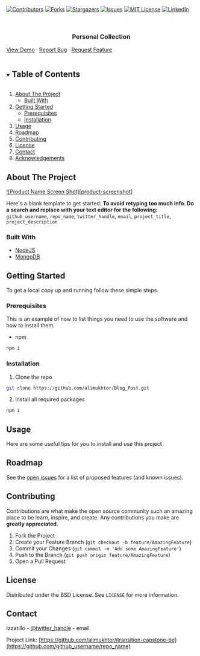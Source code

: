 
 
<!--
*** Thanks for checking out the Best-README-Template. If you have a suggestion
*** that would make this better, please fork the repo and create a pull request
*** or simply open an issue with the tag "enhancement".
*** Thanks again! Now go create something AMAZING! :D
***
***
***
*** To avoid retyping too much info. Do a search and replace for the following:
*** github_username, repo_name, twitter_handle, email, project_title, project_description
-->



<!-- PROJECT SHIELDS -->
<!--
*** I'm using markdown "reference style" links for readability.
*** Reference links are enclosed in brackets [ ] instead of parentheses ( ).
*** See the bottom of this document for the declaration of the reference variables
*** for contributors-url, forks-url, etc. This is an optional, concise syntax you may use.
*** https://www.markdownguide.org/basic-syntax/#reference-style-links
-->
[![Contributors][contributors-shield]][contributors-url]
[![Forks][forks-shield]][forks-url]
[![Stargazers][stars-shield]][stars-url]
[![Issues][issues-shield]][issues-url]
[![MIT License][license-shield]][license-url]
[![LinkedIn][linkedin-shield]][linkedin-url]

<!-- <img src="https://github.com/alimukhtor/StriveBnb-BackEnd-Api/blob/main/strivebnb.jpg" width="1280" height="800"/> -->

<!-- PROJECT LOGO -->
<br />
<p align="center">
<a href="https://github.com/github_username/repo_name">
</a>

<h3 align="center">Personal Collection</h3>

<p align="center">

<a href="https://github.com/alimukhtor/itransition-capstone-be">View Demo</a>
·
<a href="https://github.com/alimukhtor/itransition-capstone-be/issues">Report Bug</a>
·
<a href="https://github.com/alimukhtor/itransition-capstone-be/issues">Request Feature</a>
</p>
</p>



<!-- TABLE OF CONTENTS -->
<details open="open">
<summary><h2 style="display: inline-block">Table of Contents</h2></summary>
<ol>
<li>
<a href="#about-the-project">About The Project</a>
<ul>
<li><a href="#built-with">Built With</a></li>
</ul>
</li>
<li>
<a href="#getting-started">Getting Started</a>
<ul>
<li><a href="#prerequisites">Prerequisites</a></li>
<li><a href="#installation">Installation</a></li>
</ul>
</li>
<li><a href="#usage">Usage</a></li>
<li><a href="#roadmap">Roadmap</a></li>
<li><a href="#contributing">Contributing</a></li>
<li><a href="#license">License</a></li>
<li><a href="#contact">Contact</a></li>
<li><a href="#acknowledgements">Acknowledgements</a></li>
</ol>
</details>



<!-- ABOUT THE PROJECT -->
## About The Project

[![Product Name Screen Shot][product-screenshot]](https://example.com)

Here's a blank template to get started:
**To avoid retyping too much info. Do a search and replace with your text editor for the following:**
`github_username`, `repo_name`, `twitter_handle`, `email`, `project_title`, `project_description`


### Built With

* [NodeJS](https://nodejs.dev/)
* [MongoDB](https://www.mongodb.com/)



<!-- GETTING STARTED -->
## Getting Started

To get a local copy up and running follow these simple steps.

### Prerequisites

This is an example of how to list things you need to use the software and how to install them.
* npm
```sh
npm i
```

### Installation

1. Clone the repo
```sh
git clone https://github.com/alimukhtor/Blog_Post.git
```
2. Install all required packages
```sh
npm i
```



<!-- USAGE EXAMPLES -->
## Usage

Here are some useful tips for you to install and use this project

<!-- ROADMAP -->
## Roadmap

See the [open issues](https://github.com/alimukhtor/itransition-capstone-be/issues) for a list of proposed features (and known issues).



<!-- CONTRIBUTING -->
## Contributing

Contributions are what make the open source community such an amazing place to be learn, inspire, and create. Any contributions you make are **greatly appreciated**.

1. Fork the Project
2. Create your Feature Branch (`git checkout -b feature/AmazingFeature`)
3. Commit your Changes (`git commit -m 'Add some AmazingFeature'`)
4. Push to the Branch (`git push origin feature/AmazingFeature`)
5. Open a Pull Request



<!-- LICENSE -->
## License

Distributed under the BSD License. See `LICENSE` for more information.



<!-- CONTACT -->
## Contact

Izzatillo - [@twitter_handle](https://twitter.com/twitter_handle) - email

Project Link: [https://github.com/alimukhtor/itransition-capstone-be](https://github.com/github_username/repo_name)



<!-- MARKDOWN LINKS & IMAGES -->
<!-- https://www.markdownguide.org/basic-syntax/#reference-style-links -->
[contributors-shield]: https://img.shields.io/github/contributors/alimukhtor/itransition-capstone-be.svg?style=for-the-badge
[contributors-url]: https://github.com/alimukhtor/itransition-capstone-be/graphs/contributors
[forks-shield]: https://img.shields.io/github/forks/alimukhtor/itransition-capstone-be.svg?style=for-the-badge
[forks-url]: https://github.com/alimukhtor/itransition-capstone-be/members
[stars-shield]: https://img.shields.io/github/stars/alimukhtor/itransition-capstone-be.svg?style=for-the-badge
[stars-url]: https://github.com/alimukhtor/itransition-capstone-be/stargazers
[issues-shield]: https://img.shields.io/github/issues/alimukhtor/itransition-capstone-be.svg?style=for-the-badge
[issues-url]: https://github.com/alimukhtor/itransition-capstone-be/issues
[license-shield]: https://img.shields.io/github/license/alimukhtor/itransition-capstone-be.svg?style=for-the-badge
[license-url]: https://github.com/alimukhtor/Blog_Post/blob/master/LICENSE.txt
[linkedin-shield]: https://img.shields.io/badge/-LinkedIn-black.svg?style=for-the-badge&logo=linkedin&colorB=555
[linkedin-url]: https://github.com/alimukhtor/Blog_Post